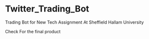 # Twitter_Trading_Bot
Trading Bot for New Tech Assignment At Sheffield Hallam University

Check For the final product
